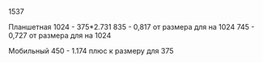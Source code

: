1537

Планшетная
1024 - 375*2.731
835 - 0,817 от размера для на 1024
745 - 0,727 от размера для на 1024

Мобильный
450 - 1.174 плюс к размеру для 375